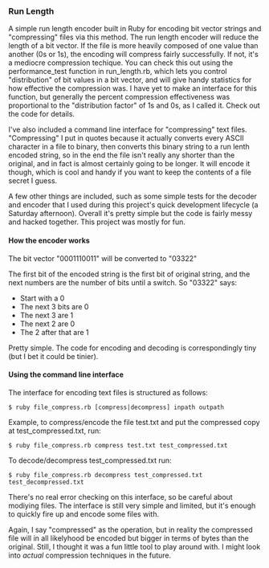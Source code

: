 ### Run Length

A simple run length encoder built in Ruby for encoding bit vector strings and "compressing" files via this method.  The run length encoder will reduce the length of a bit vector.  If the file is more heavily composed of one value than another (0s or 1s), the encoding will compress fairly successfully.  If not, it's a mediocre compression techique.  You can check this out using the performance_test function in run_length.rb, which lets you control "distribution" of bit values in a bit vector, and will give handy statistics for how effective the compression was.  I have yet to make an interface for this function, but generally the percent compression effectiveness was proportional to the "distribution factor" of 1s and 0s, as I called it.  Check out the code for details.


I've also included a command line interface for "compressing" text files.  "Compressing" I put in quotes because it actually converts every ASCII character in a file to binary, then converts this binary string to a run lenth encoded string, so in the end the file isn't really any shorter than the original, and in fact is almost certainly going to be longer. It will encode it though, which is cool and handy if you want to keep the contents of a file secret I guess.


A few other things are included, such as some simple tests for the decoder and encoder that I used during this project's quick development lifecycle (a Saturday afternoon).  Overall it's pretty simple but the code is fairly messy and hacked together.  This project was mostly for fun.  


#### How the encoder works

The bit vector "0001110011" will be converted to "03322"

The first bit of the encoded string is the first bit of original string, and the next numbers are the number of bits until a switch.  So "03322" says:

* Start with a 0
* The next 3 bits are 0
* The next 3 are 1
* The next 2 are 0
* The 2 after that are 1

Pretty simple. The code for encoding and decoding is correspondingly tiny (but I bet it could be tinier).  

#### Using the command line interface

The interface for encoding text files is structured as follows:

`$ ruby file_compress.rb [compress|decompress] inpath outpath`

Example, to compress/encode the file test.txt and put the compressed copy at test_compressed.txt, run:

`$ ruby file_compress.rb compress test.txt test_compressed.txt`

To decode/decompress test_compressed.txt run:

`$ ruby file_compress.rb decompress test_compressed.txt test_decompressed.txt`

There's no real error checking on this interface, so be careful about modiying files.  The interface is still very simple and limited, but it's enough to quickly fire up and encode some files with. 

Again, I say "compressed" as the operation, but in reality the compressed file will in all likelyhood be encoded but bigger in terms of bytes than the original. Still, I thought it was a fun little tool to play around with.  I might look into *actual* compression techniques in the future.